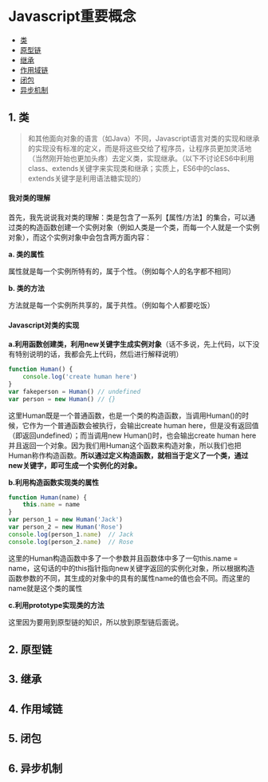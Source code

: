# Javascript重要概念

* [类](#1-类)
* [原型链](#2-原型链)
* [继承](#3-继承)
* [作用域链](#4-作用域链)
* [闭包](#5-闭包)
* [异步机制](#6-异步机制)

## 1. 类

> 和其他面向对象的语言（如Java）不同，Javascript语言对类的实现和继承的实现没有标准的定义，而是将这些交给了程序员，让程序员更加灵活地（当然刚开始也更加头疼）去定义类，实现继承。（以下不讨论ES6中利用class、extends关键字来实现类和继承；实质上，ES6中的class、extends关键字是利用语法糖实现的）

#### 我对类的理解

首先，我先说说我对类的理解：类是包含了一系列【属性/方法】的集合，可以通过类的构造函数创建一个实例对象（例如人类是一个类，而每一个人就是一个实例对象），而这个实例对象中会包含两方面内容：

**a. 类的属性**

属性就是每一个实例所特有的，属于个性。（例如每个人的名字都不相同）

**b. 类的方法**

方法就是每一个实例所共享的，属于共性。（例如每个人都要吃饭）

#### Javascript对类的实现

**a.利用函数创建类，利用new关键字生成实例对象**（话不多说，先上代码，以下没有特别说明的话，我都会先上代码，然后进行解释说明）

```js
function Human() {
    console.log('create human here')
}
var fakeperson = Human() // undefined
var person = new Human() // {}
```

这里Human既是一个普通函数，也是一个类的构造函数，当调用Human\(\)的时候，它作为一个普通函数会被执行，会输出create human here，但是没有返回值（即返回undefined）；而当调用new Human\(\)时，也会输出create human here并且返回一个对象。因为我们用Human这个函数来构造对象，所以我们也把Human称作构造函数。**所以通过定义构造函数，就相当于定义了一个类，通过new关键字，即可生成一个实例化的对象。**

**b.利用构造函数实现类的属性**

```js
function Human(name) {
    this.name = name
}
var person_1 = new Human('Jack')
var person_2 = new Human('Rose')
console.log(person_1.name)  // Jack
console.log(person_2.name)  // Rose
```

这里的Human构造函数中多了一个参数并且函数体中多了一句this.name = name，这句话的中的this指针指向new关键字返回的实例化对象，所以根据构造函数参数的不同，其生成的对象中的具有的属性name的值也会不同。而这里的name就是这个类的属性

**c.利用prototype实现类的方法**

这里因为要用到原型链的知识，所以放到原型链后面说。

## 2. 原型链



## 3. 继承

## 4. 作用域链

## 5. 闭包

## 6. 异步机制



